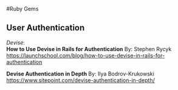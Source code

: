 #Ruby Gems
## User Authentication<br>

_Devise_:<br>
**How to Use Devise in Rails for Authentication**
By: Stephen Rycyk<br>
https://launchschool.com/blog/how-to-use-devise-in-rails-for-authentication

**Devise Authentication in Depth**
By: Ilya Bodrov-Krukowski<br>
https://www.sitepoint.com/devise-authentication-in-depth/
